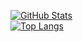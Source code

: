 [![GitHub Stats](https://github-readme-stats.vercel.app/api?username=nashiradeer&title_color=b619ff&text_color=ff46b8&bg_color=1f1f1f&border_color=272727&icon_color=00b7ff&border_radius=5&show_icons=true&count_private=true)](https://github.com/anuraghazra/github-readme-stats)  
[![Top Langs](https://github-readme-stats.vercel.app/api/top-langs/?username=nashiradeer&title_color=b619ff&text_color=ff46b8&bg_color=1f1f1f&border_color=272727&border_radius=5&layout=compact&card_width=445&langs_count=10)](https://github.com/anuraghazra/github-readme-stats)
